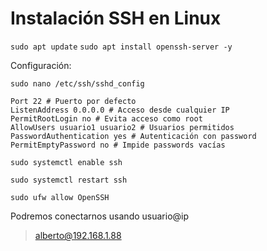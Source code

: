 # Instalación SSH en Linux
`sudo apt update`
`sudo apt install openssh-server -y`

Configuración:

`sudo nano /etc/ssh/sshd_config`

	Port 22 # Puerto por defecto
	ListenAddress 0.0.0.0 # Acceso desde cualquier IP
	PermitRootLogin no # Evita acceso como root
	AllowUsers usuario1 usuario2 # Usuarios permitidos
	PasswordAuthentication yes # Autenticación con password
	PermitEmptyPassword no # Impide passwords vacías


`sudo systemctl enable ssh`

`sudo systemctl restart ssh`

`sudo ufw allow OpenSSH`

Podremos conectarnos usando usuario@ip
> alberto@192.168.1.88